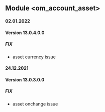 ## Module <om_account_asset>

#### 02.01.2022
#### Version 13.0.4.0.0
##### FIX
- asset currency issue


#### 24.12.2021
#### Version 13.0.3.0.0
##### FIX
- asset onchange issue

